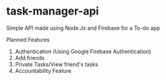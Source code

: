 # task-manager-api
 Simple API made using Node.Js and Firebase for a To-do app
 
Planned Features
1. Authentication (Using Google Firebase Authentication)
2. Add friends
3. Private Tasks/View friend's tasks
4. Accountability Feature
